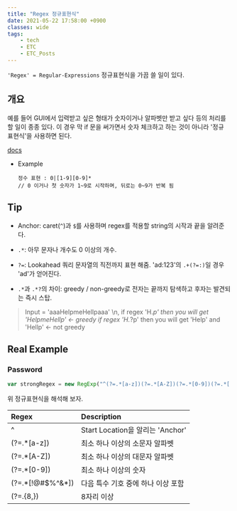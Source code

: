 ```yaml
---
title: "Regex 정규표현식"
date: 2021-05-22 17:58:00 +0900
classes: wide
tags:
    - tech
    - ETC
    - ETC_Posts
---
```


`'Regex' = Regular-Expressions` 정규표현식을 가끔 쓸 일이 있다.

## 개요

예를 들어 GUI에서 입력받고 싶은 형태가 숫자이거나 알파벳만 받고 싶다 등의 처리를 할 일이 종종 있다. 이 경우 막 if 문을 써가면서 숫자 체크하고 하는 것이 아니라 '정규 표현식'을 사용하면 된다.

[docs](http://www.regular-expressions.info/)

- Example

    ```
    정수 표현 : 0|[1-9][0-9]*
    // 0 이거나 첫 숫자가 1~9로 시작하며, 뒤로는 0~9가 반복 됨
    ```
## Tip

- Anchor: caret(`^`)과 `$`를 사용하며 regex를 적용할 string의 시작과 끝을 알려준다.

- `.*`: 아무 문자나 개수도 0 이상의 개수.

- `?=`: Lookahead 쿼리 문자열의 직전까지 표현 해줌. 'ad:123'의 `.+(?=:)`일 경우 'ad'가 얻어진다.

- `.*`과 `.*?`의 차이: greedy / non-greedy로 전자는 끝까지 탐색하고 후자는 발견되는 즉시 스탑.
> Input = 'aaaHelpmeHellpaaa' \n, if regex 'H.*p' then you will get 'HelpmeHellp' <- greedy if regex 'H.*?p' then you will get 'Help' and 'Hellp' <- not greedy
## Real Example

### Password

```javascript
var strongRegex = new RegExp("^(?=.*[a-z])(?=.*[A-Z])(?=.*[0-9])(?=.*[!@#\$%\^&\*])(?=.{8,})");
```

위 정규표현식을 해석해 보자.

|Regex|Description|
|:---|:---|
|^|Start Location을 알리는 'Anchor'|
|(?=.*[a-z])|최소 하나 이상의 소문자 알파벳|
|(?=.*[A-Z])|최소 하나 이상의 대문자 알파벳|
|(?=.*[0-9])|최소 하나 이상의 숫자|
|(?=.*[!@#\$%\^&\*])|다음 특수 기호 중에 하나 이상 포함|
|(?=.{8,})|8자리 이상|
